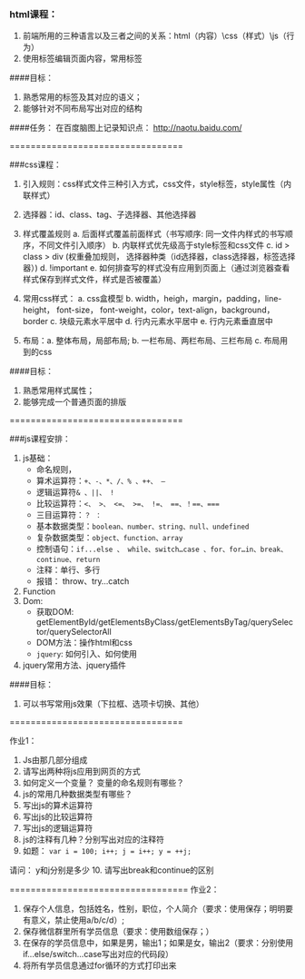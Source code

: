 
### html课程：
1. 前端所用的三种语言以及三者之间的关系：html（内容）\css（样式）\js（行为）
2. 使用标签编辑页面内容，常用标签

####目标：
1. 熟悉常用的标签及其对应的语义；
2. 能够针对不同布局写出对应的结构

####任务：
在百度脑图上记录知识点：  http://naotu.baidu.com/

=================================

###css课程：

1. 引入规则：css样式文件三种引入方式，css文件，style标签，style属性（内联样式）
2. 选择器：id、class、tag、子选择器、其他选择器
3. 样式覆盖规则
	a. 后面样式覆盖前面样式（书写顺序: 同一文件内样式的书写顺序，不同文件引入顺序）
	b. 内联样式优先级高于style标签和css文件
	c. id > class > div (权重叠加规则， 选择器种类（id选择器，class选择器，标签选择器）)
	d. !important
	e. 如何排查写的样式没有应用到页面上（通过浏览器查看样式保存到样式文件，样式是否被覆盖）

4. 常用css样式：
	a. css盒模型
	b. width，heigh，margin，padding，line-height， font-size， font-weight，color，text-align，background，border
	c. 块级元素水平居中
	d. 行内元素水平居中
	e. 行内元素垂直居中
5. 布局：a. 整体布局，局部布局;  b. 一栏布局、两栏布局、三栏布局 c. 布局用到的css

####目标：
1. 熟悉常用样式属性；
2. 能够完成一个普通页面的排版

=================================

###js课程安排：
1. js基础：
	- 命名规则，
	- 算术运算符：`+、-、*、/、% 、++、 — `
	- 逻辑运算符`& 、||、 !`
	- 比较运算符：`<、 >、 <=、 >=、 !=、 ==、！==、===`
	- 三目运算符：`？ ：`
	- 基本数据类型：`boolean、number、string、null、undefined`
	- 复杂数据类型：`object、function、array`
	- 控制语句：`if...else 、 while、switch…case 、for、for…in、break、continue、return`
	- 注释：单行、多行
	- 报错： throw、try…catch
2. Function
3. Dom:
	- 获取DOM: getElementById/getElementsByClass/getElementsByTag/querySelector/querySelectorAll
	- DOM方法：操作html和css
	- `jquery`: 如何引入、如何使用
4. jquery常用方法、jquery插件

####目标：
1. 可以书写常用js效果（下拉框、选项卡切换、其他）

=================================

作业1：
1. Js由那几部分组成
2. 请写出两种将js应用到网页的方式
3. 如何定义一个变量？ 变量的命名规则有哪些？
4. js的常用几种数据类型有哪些？
5. 写出js的算术运算符
6. 写出js的比较运算符
7. 写出js的逻辑运算符
8. js的注释有几种？分别写出对应的注释符
9.  如题：
  `var i = 100;
	i++;
	j = i++;
	y = ++j;`

  请问： y和j分别是多少
10. 请写出break和continue的区别


==================================
作业2：
1. 保存个人信息，包括姓名，性别，职位，个人简介（要求：使用保存；明明要有意义，禁止使用a/b/c/d）;
2. 保存微信群里所有学员信息（要求：使用数组保存；）
3. 在保存的学员信息中，如果是男，输出1；如果是女，输出2（要求：分别使用if...else/switch...case写出对应的代码段）
3. 将所有学员信息通过for循环的方式打印出来
